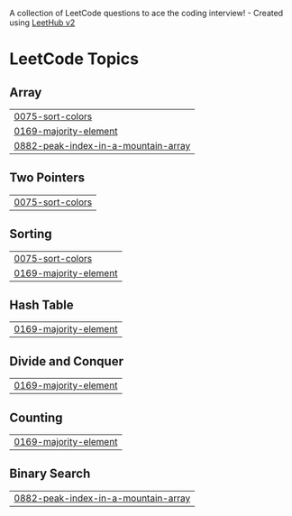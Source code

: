 A collection of LeetCode questions to ace the coding interview! - Created using [LeetHub v2](https://github.com/arunbhardwaj/LeetHub-2.0)
<!---LeetCode Topics Start-->
# LeetCode Topics
## Array
|  |
| ------- |
| [0075-sort-colors](https://github.com/riiddhiima/leetcode/tree/master/0075-sort-colors) |
| [0169-majority-element](https://github.com/riiddhiima/leetcode/tree/master/0169-majority-element) |
| [0882-peak-index-in-a-mountain-array](https://github.com/riiddhiima/leetcode/tree/master/0882-peak-index-in-a-mountain-array) |
## Two Pointers
|  |
| ------- |
| [0075-sort-colors](https://github.com/riiddhiima/leetcode/tree/master/0075-sort-colors) |
## Sorting
|  |
| ------- |
| [0075-sort-colors](https://github.com/riiddhiima/leetcode/tree/master/0075-sort-colors) |
| [0169-majority-element](https://github.com/riiddhiima/leetcode/tree/master/0169-majority-element) |
## Hash Table
|  |
| ------- |
| [0169-majority-element](https://github.com/riiddhiima/leetcode/tree/master/0169-majority-element) |
## Divide and Conquer
|  |
| ------- |
| [0169-majority-element](https://github.com/riiddhiima/leetcode/tree/master/0169-majority-element) |
## Counting
|  |
| ------- |
| [0169-majority-element](https://github.com/riiddhiima/leetcode/tree/master/0169-majority-element) |
## Binary Search
|  |
| ------- |
| [0882-peak-index-in-a-mountain-array](https://github.com/riiddhiima/leetcode/tree/master/0882-peak-index-in-a-mountain-array) |
<!---LeetCode Topics End-->